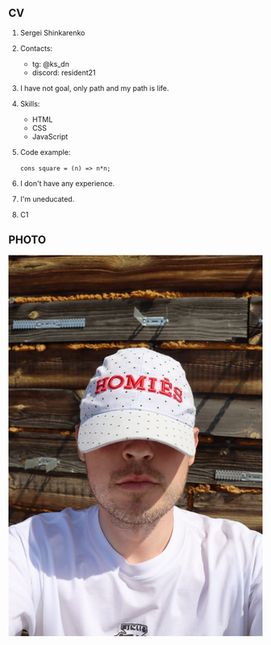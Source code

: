 ## CV
1.  Sergei Shinkarenko
2. Contacts:
    * tg: @ks_dn
    * discord: resident21
3. I have not goal, only path and my path is life.
4. Skills:
    * HTML
    * CSS
    * JavaScript
5. Code example:

    ```cons square = (n) => n*n;```
6. I don't have any experience.
7. I'm uneducated.
8. C1
## PHOTO
![AVATAR](./assets/images/avatar.jpg)
